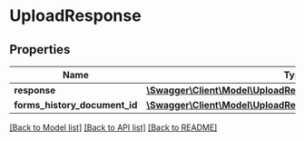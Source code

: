 # UploadResponse

## Properties
Name | Type | Description | Notes
------------ | ------------- | ------------- | -------------
**response** | [**\Swagger\Client\Model\UploadResponseResponse**](UploadResponseResponse.md) |  | 
**forms_history_document_id** | [**\Swagger\Client\Model\UploadResponseFormsHistoryDocumentID**](UploadResponseFormsHistoryDocumentID.md) |  | [optional] 

[[Back to Model list]](../../README.md#documentation-for-models) [[Back to API list]](../../README.md#documentation-for-api-endpoints) [[Back to README]](../../README.md)

